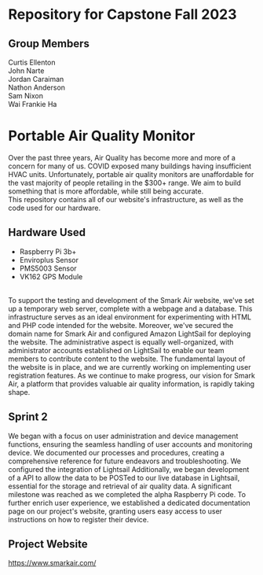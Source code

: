 # Repository for Capstone Fall 2023
## Group Members
Curtis Ellenton <br>
John Narte <br>
Jordan Caraiman <br>
Nathon Anderson <br>
Sam Nixon <br>
Wai Frankie Ha

# Portable Air Quality Monitor
Over the past three years, Air Quality has become more and more of a concern for many of us. COVID exposed many buildings having insufficient HVAC units. Unfortunately, portable air quality monitors are unaffordable for the vast majority of people retailing in the $300+ range. We aim to build something that is more affordable, while still being accurate. 
<br>
This repository contains all of our website's infrastructure, as well as the code used for our hardware.
<br>
## Hardware Used
- Raspberry Pi 3b+
- Enviroplus Sensor
- PMS5003 Sensor
- VK162 GPS Module
<br>
To support the testing and development of the Smark Air website, we've set up a temporary web server, complete with a webpage and a database. This infrastructure serves as an ideal environment for experimenting with HTML and PHP code intended for the website. Moreover, we've secured the domain name for Smark Air and configured Amazon LightSail for deploying the website. The administrative aspect is equally well-organized, with administrator accounts established on LightSail to enable our team members to contribute content to the website. The fundamental layout of the website is in place, and we are currently working on implementing user registration features. As we continue to make progress, our vision for Smark Air, a platform that provides valuable air quality information, is rapidly taking shape.

## Sprint 2
We began with a focus on user administration and device management functions, ensuring the seamless handling of user accounts and monitoring device. We documented our processes and procedures, creating a comprehensive reference for future endeavors and troubleshooting. We configured the integration of Lightsail Additionally, we began development of a API to allow the data to be POSTed to our live database in Lightsail, essential for the storage and retrieval of air quality data. A significant milestone was reached as we completed the alpha Raspberry Pi code. To further enrich user experience, we established a dedicated documentation page on our project's website, granting users easy access to user instructions on how to register their device. 


## Project Website
https://www.smarkair.com/
